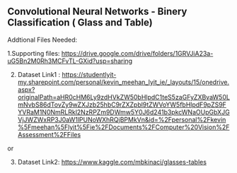 ## Convolutional Neural Networks - Binery Classification ( Glass and Table)

Addtional Files Needed:

1.Supporting files:  https://drive.google.com/drive/folders/1GRVJiA23a-uG5Bn2M0Rh3MCFvTL-GXid?usp=sharing

2. Dataset Link1 : https://studentlyit-my.sharepoint.com/personal/kevin_meehan_lyit_ie/_layouts/15/onedrive.aspx?originalPath=aHR0cHM6Ly9zdHVkZW50bHlpdC1teS5zaGFyZXBvaW50LmNvbS86dTovZy9wZXJzb25hbC9rZXZpbl9tZWVoYW5fbHlpdF9pZS9FYVRaM1N0NmRLRkl2NzRPZm9DWmw5Y0J6d241b3pkcWNaOUpGbXJGVjJWZWxRP3J0aW1lPUNoWXhRQjBPMkVn&id=%2Fpersonal%2Fkevin%5Fmeehan%5Flyit%5Fie%2FDocuments%2FComputer%20Vision%2FAssessment%2FFiles

or 

3. Dataset Link2: https://www.kaggle.com/mbkinaci/glasses-tables
